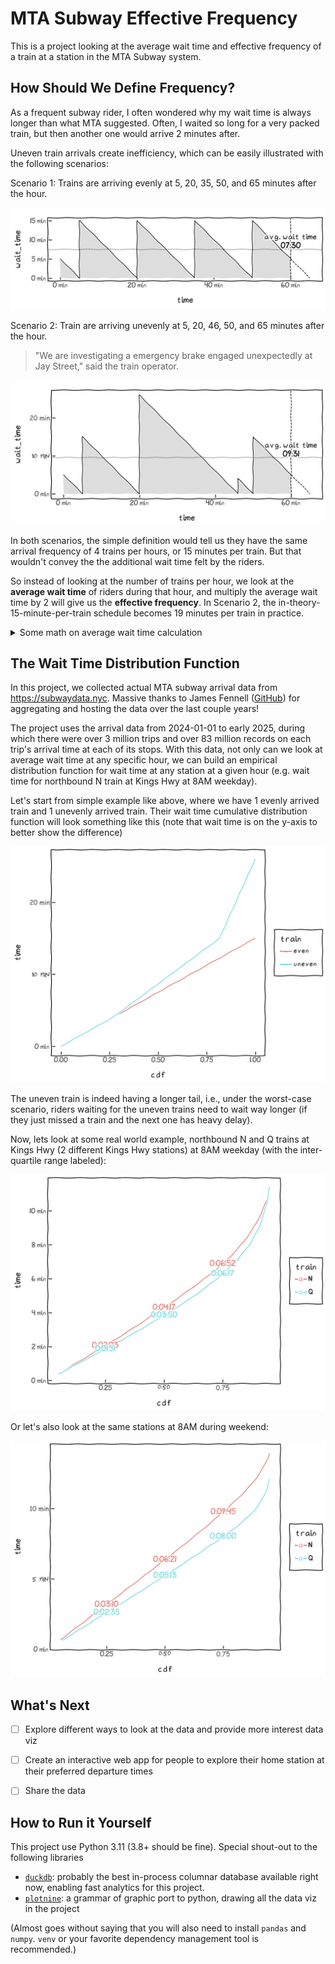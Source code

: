 # MTA Subway Effective Frequency

This is a project looking at the average wait time and effective frequency of a train at a station in the MTA Subway system. 

## How Should We Define Frequency?
As a frequent subway rider, I often wondered why my wait time is always longer than what MTA suggested. Often, I waited so long for a very packed train, but then another one would arrive 2 minutes after. 

Uneven train arrivals create inefficiency, which can be easily illustrated with the following scenarios:

Scenario 1: Trains are arriving evenly at 5, 20, 35, 50, and 65 minutes after the hour.

![even_arrivals](img/even_arrivals.png)

Scenario 2: Train are arriving unevenly at 5, 20, 46, 50, and 65 minutes after the hour.
> "We are investigating a emergency brake engaged unexpectedly at Jay Street," said the train operator.

![uneven_arrivals](img/uneven_arrivals.png)

In both scenarios, the simple definition would tell us they have the same arrival frequency of 4 trains per hours, or 15 minutes per train. But that wouldn't convey the the additional wait time felt by the riders.

So instead of looking at the number of trains per hour, we look at the **average wait time** of riders during that hour, and multiply the average wait time by 2 will give us the **effective frequency**. In Scenario 2, the in-theory-15-minute-per-train schedule becomes 19 minutes per train in practice.

<details>

<summary>Some math on average wait time calculation</summary>

To introduce some formality, the average wait time is

$$\text{AvgWaitTime} = \int_S^T \text{WaitTime}(t) \cdot \text{RiderDensity}(t) dt$$

where $S$ and $T$ are the start and end time of the observing periods, respectively.

Here we are assuming uniform rider density, i.e. $1 / (T - S)$, and the wait time at time $t$ is piecewise linear function of slope -1 (think about the isosceles right triangles above), specifically

$$\text{WaitTime}(t) = \text{NextArrivalTime} - t$$

Then, the average wait time during an hour (i.e. $T-S=1$) can be simplified calculate the total area of the wait-time triangles, and then subtract the small triangles after the 1-hour mark (under the dotted line). Putting it in equation:

$$\text{AvgWaitTime} = \frac{1}{T - S} \cdot \frac{1}{2} \cdot \left[\sum_{n=1}^N (\text{ArrivalTime}(n) - \text{ArrivalTime}(n-1))^2 - (\text{ArrivalTime}(N) - T)^2\right]$$

where $N$ is the number of arrivals during the period + 1 (adding 1 for the arrival immediately after the hour), and $\text{ArrivalTime}(0)$ is set to the start time of the period, $S$.

For example, in scenario 2 where trains arrived at 5, 20, 46, 50, and 65 minutes after the start time, the average wait time will be $\frac{1}{60} \cdot \frac{1}{2} \cdot (5^2 + 15^2 + 26^2 + 4^2 + 15^2 - 5^2) = 9.52 \text{ min}$.
</details>


## The Wait Time Distribution Function

In this project, we collected actual MTA subway arrival data from https://subwaydata.nyc. Massive thanks to James Fennell ([GitHub](https://github.com/jamespfennell)) for aggregating and hosting the data over the last couple years!

The project uses the arrival data from 2024-01-01 to early 2025, during which there were over 3 million trips and over 83 million records on each trip's arrival time at each of its stops. With this data, not only can we look at average wait time at any specific hour, we can build an empirical distribution function for wait time at any station at a given hour (e.g. wait time for northbound N train at Kings Hwy at 8AM weekday).

Let's start from simple example like above, where we have 1 evenly arrived train and 1 unevenly arrived train. Their wait time cumulative distribution function will look something like this (note that wait time is on the y-axis to better show the difference)

![sample_wt_cdf](img/sample_wait_time_cdf.png)

The uneven train is indeed having a longer tail, i.e., under the worst-case scenario, riders waiting for the uneven trains need to wait way longer (if they just missed a train and the next one has heavy delay).

Now, lets look at some real world example, northbound N and Q trains at Kings Hwy (2 different Kings Hwy stations) at 8AM weekday (with the inter-quartile range labeled):

![kings_hwy_N_Q_weekday_8am](img/kings_hwy_N_Q_weekday_8am.png)

Or let's also look at the same stations at 8AM during weekend:

![kings_hwy_N_Q_weekend_8am](img/kings_hwy_N_Q_weekend_8am.png)

## What's Next
- [ ] Explore different ways to look at the data and provide more interest data viz
- [ ] Create an interactive web app for people to explore their home station at their preferred departure times
- [ ] Share the data


## How to Run it Yourself
This project use Python 3.11 (3.8+ should be fine). Special shout-out to the following libraries
- [`duckdb`](https://duckdb.org): probably the best in-process columnar database available right now, enabling fast analytics for this project.
- [`plotnine`](https://plotnine.org): a grammar of graphic port to python, drawing all the data viz in the project

(Almost goes without saying that you will also need to install `pandas` and `numpy`. `venv` or your favorite dependency management tool is recommended.)
